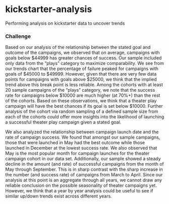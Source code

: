 # kickstarter-analysis
Performing analysis on kickstarter data to uncover trends 
### Challenge
Based on our analysis of the relationship between the stated goal and outcome of the campaigns, we observed that on average, campaigns with goals below $44999 has greater chances of success. Our sample included only data from the “plays” category to maximize comparability. We see from our trends chart that the percentage of failure peaked for campaigns with goals of $45000 to $49999. However, given that there are very few data points for campaigns with goals above $25000, we think that the implied trend above this break point is less reliable. Among the cohorts with at least 20 sample campaigns of the “plays” category, we note that the success rate for campaigns below $10000 are much higher (at 70%+) than the rest of the cohorts. Based on these observations, we think that a theater play campaign will have the best chances if its goal is set below $10000. Further analysis of the cohort via random sampling of a defined sample size from each of the cohorts could offer more insights into the likelihood of launching a successful theater play campaign given a stated goal. 
 
 
 
We also analyzed the relationship between campaign launch date and the rate of campaign success. We found that amongst our sample campaigns, those that were launched in May had the best outcome while those launched in December at the lowest success rate. We also observed that May is the most popular month for campaign launches for the theater campaign cohort in our data set. Additionally, our sample showed a steady decline in the amount (and rate) of successful campaigns from the month of May through September. This is in sharp contrast with the sharp increase in the number (and success rate) of campaigns from March to April. Since our analysis at this point is an aggregate through all years, we cannot draw any reliable conclusion on the possible seasonality of theater campaigns yet. However, we think that a year by year analysis could be useful to see if similar up/down trends exist across different years. 
 
